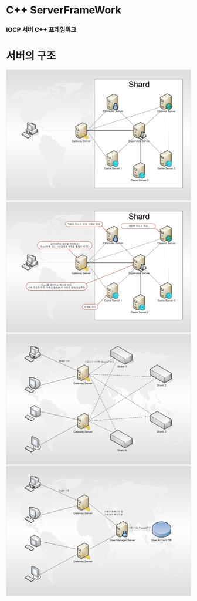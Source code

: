 # C++ ServerFrameWork
### IOCP 서버 C++ 프레임워크
# 서버의 구조
![Alt text](/ServerFrameWork_Shard.jpg)
![Alt text](/ServerFrameWork_Shard_Info.jpg)
![Alt text](/ServerFrameWork_World.jpg)
![Alt text](/ServerFrameWork_Login.jpg)
